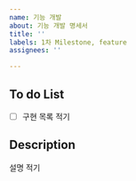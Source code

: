 ```yaml
---
name: 기능 개발
about: 기능 개발 명세서
title: ''
labels: 1차 Milestone, feature
assignees: ''

---
```


## To do List
- [ ] 구현 목록 적기

## Description
설명 적기
